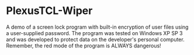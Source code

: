 # PlexusTCL-Wiper

A demo of a screen lock program with built-in encryption of user files using a user-supplied password. The program was tested on Windows XP SP 3 and was developed to protect data on the developer's personal computer. Remember, the red mode of the program is ALWAYS dangerous!
